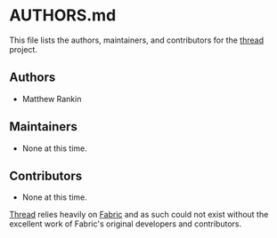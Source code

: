 # AUTHORS.md

This file lists the authors, maintainers, and contributors for the
[thread][] project.

## Authors
- Matthew Rankin

## Maintainers
- None at this time.

## Contributors
- None at this time.

[Thread][] relies heavily on [Fabric][] and as such could not exist
without the excellent work of Fabric's original developers and
contributors.

[thread]: https://github.com/cumulusware/thread
[fabric]: http://www.fabfile.org/index.html
